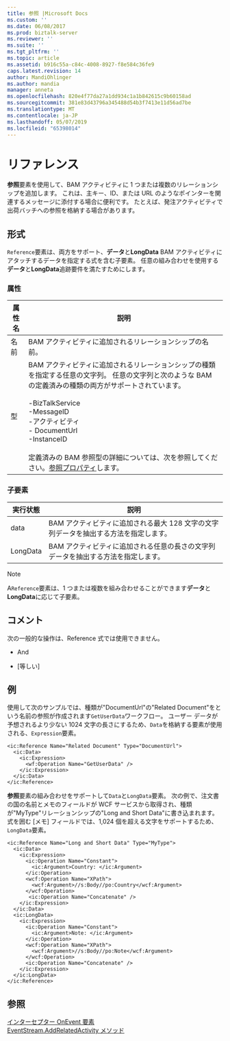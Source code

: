 ```yaml
---
title: 参照 |Microsoft Docs
ms.custom: ''
ms.date: 06/08/2017
ms.prod: biztalk-server
ms.reviewer: ''
ms.suite: ''
ms.tgt_pltfrm: ''
ms.topic: article
ms.assetid: b916c55a-c84c-4008-8927-f8e584c36fe9
caps.latest.revision: 14
author: MandiOhlinger
ms.author: mandia
manager: anneta
ms.openlocfilehash: 820e4f77da27a1dd934c1a1b842615c9b60158ad
ms.sourcegitcommit: 381e83d43796a345488d54b3f7413e11d56ad7be
ms.translationtype: MT
ms.contentlocale: ja-JP
ms.lasthandoff: 05/07/2019
ms.locfileid: "65398014"
---
```

# <a name="reference"></a>リファレンス
**参照**要素を使用して、BAM アクティビティに 1 つまたは複数のリレーションシップを追加します。 これは、主キー、ID、または URL のようなポインターを関連するメッセージに添付する場合に便利です。 たとえば、発注アクティビティで出荷バッチへの参照を格納する場合があります。  
  
## <a name="format"></a>形式  
 `Reference`要素は、両方をサポート、**データ**と**LongData** BAM アクティビティにアタッチするデータを指定する式を含む子要素。 任意の組み合わせを使用する**データ**と**LongData**追跡要件を満たすためにします。  
  
### <a name="attributes"></a>属性  
  
|属性名|説明|  
|--------------------|-----------------|  
|名前|BAM アクティビティに追加されるリレーションシップの名前。|  
|型|BAM アクティビティに追加されるリレーションシップの種類を指定する任意の文字列。 任意の文字列と次のような BAM の定義済みの種類の両方がサポートされています。<br /><br /> -BizTalkService<br />-MessageID<br />-アクティビティ<br />-   DocumentUrl<br />-InstanceID<br /><br /> 定義済みの BAM 参照型の詳細については、次を参照してください。[参照プロパティ](http://go.microsoft.com/fwlink/?LinkId=119601)します。|  
  
### <a name="child-elements"></a>子要素  
  
|実行状態|説明|  
|----------------------|-----------------|  
|data|BAM アクティビティに追加される最大 128 文字の文字列データを抽出する方法を指定します。|  
|LongData|BAM アクティビティに追加される任意の長さの文字列データを抽出する方法を指定します。|  
  
> [!NOTE]
>  A`Reference`要素は、1 つまたは複数を組み合わせることができます**データ**と**LongData**に応じて子要素。  
  
## <a name="remarks"></a>コメント  
 次の一般的な操作は、Reference 式では使用できません。  
  
-   And  
  
-   [等しい]  
  
## <a name="example"></a>例  
 使用して次のサンプルでは、種類が"DocumentUrl"の"Related Document"をという名前の参照が作成されます`GetUserData`ワークフロー。 ユーザー データが予想されるより少ない 1024 文字の長さにするため、`Data`を格納する要素が使用される、`Expression`要素。  
  
```  
<ic:Reference Name="Related Document" Type="DocumentUrl">  
  <ic:Data>  
    <ic:Expression>  
      <wf:Operation Name="GetUserData" />  
    </ic:Expression>  
  </ic:Data>  
</ic:Reference>  
```  
  
 **参照**要素の組み合わせをサポートして`Data`と`LongData`要素。 次の例で、注文書の国の名前とメモのフィールドが WCF サービスから取得され、種類が"MyType"リレーションシップの"Long and Short Data"に書き込まれます。 式を囲む [メモ] フィールドでは、1,024 個を超える文字をサポートするため、`LongData`要素。  
  
```  
<ic:Reference Name="Long and Short Data" Type="MyType">  
  <ic:Data>  
    <ic:Expression>  
      <ic:Operation Name="Constant">  
        <ic:Argument>Country: </ic:Argument>  
      </ic:Operation>  
      <wcf:Operation Name="XPath">  
        <wcf:Argument>//s:Body//po:Country</wcf:Argument>  
      </wcf:Operation>  
       <ic:Operation Name="Concatenate" />  
    </ic:Expression>  
  </ic:Data>  
  <ic:LongData>  
    <ic:Expression>  
      <ic:Operation Name="Constant">  
        <ic:Argument>Note: </ic:Argument>  
      </ic:Operation>  
      <wcf:Operation Name="XPath">  
        <wcf:Argument>//s:Body//po:Note</wcf:Argument>  
      </wcf:Operation>  
      <ic:Operation Name="Concatenate" />  
    </ic:Expression>  
  </ic:LongData>  
</ic:Reference>  
```  
  
## <a name="see-also"></a>参照  
 [インターセプター OnEvent 要素](../core/interceptor-onevent-element.md)   
 [EventStream.AddRelatedActivity メソッド](http://go.microsoft.com/fwlink/?LinkId=119602)